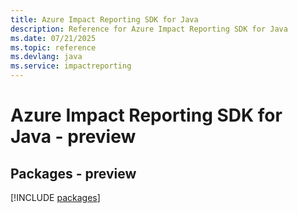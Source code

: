 ```yaml
---
title: Azure Impact Reporting SDK for Java
description: Reference for Azure Impact Reporting SDK for Java
ms.date: 07/21/2025
ms.topic: reference
ms.devlang: java
ms.service: impactreporting
---
```

# Azure Impact Reporting SDK for Java - preview
## Packages - preview
[!INCLUDE [packages](impact-reporting-index.md)]